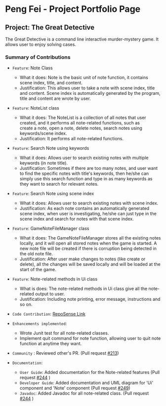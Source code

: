 # Peng Fei - Project Portfolio Page

## Project: The Great Detective
The Great Detective is a command line interactive murder-mystery game. It allows user to enjoy solving cases. 


### Summary of Contributions

- `Feature`: Note Class
    - What it does: Note is the basic unit of note function, it contains scene index, title, and content. 
    - Justification: This allows user to take a note with scene index, title and content. Scene index is automatically generated by the program, title and content are wrote by 
user.


- `Feature`: NoteList class
    - What it does: The NoteList is a collection of all notes that user created, and it performs all note-related functions, such as\
      create a note, open a note, delete notes, search notes using keywords/scene index.
    - Justification: It performs all note-related functions.


- `Feature`: Search Note using keywords
    - What it does: Allows user to search existing notes with multiple keywords (in note title).
    - Justification: Sometimes if there are too many notes, and user want to find the specific notes with title's keywords, then he/she can simply use this search function and type in as many keywords as they want to search for relevant notes.


- `Feature`: Search Note using scene index
    - What it does: Allows user to search existing notes with scene index. 
    - Justification: As each note contains an automatically generated scene index, when user is investigating, he/she can just type in the scene index and search for notes with that scene index. 


- `Feature`: GameNoteFileManager class
    - What it does: The GameNoteFileManager stores all the existing notes locally, and it will open all stored notes when the game is started. A new note file will be created if there is corruption being detected in the old note file.
    - Justification: After user make changes to notes (like create or delete), all the changes will be saved locally and will be loaded at the start of the game.


- `Feature`: Note-related methods in Ui class
    - What is does: The note-related methods in Ui class give all the note-related output to user.
    - Justification: Including note printing, error message, instructions and so on.


- `Code Contribution`: [RepoSense Link](https://nus-cs2113-ay2122s1.github.io/tp-dashboard/?search=peng-217&sort=groupTitle&sortWithin=title&timeframe=commit&mergegroup=&groupSelect=groupByRepos&breakdown=true&checkedFileTypes=docs~functional-code~test-code~other&since=2021-09-25)


- `Enhancements implemented`:
   - Wrote Junit test for all note-related classes. 
   - Implement quit command for note function, allowing user to quit note function at anytime they want.


- `Community` : Reviewed other's PR. (Pull request [\#213](https://github.com/AY2122S1-CS2113-T14-1/tp/pull/213))


- `Documentation`:

  - `User Guide`:
  Added documentation for the Note-related features (Pull request [\#244](https://github.com/AY2122S1-CS2113-T14-1/tp/pull/244/files) )
  - `Developer Guide`:
  Added documentation and UML diagram for 'Ui' component and 'Note' component (Pull request [\#249](https://github.com/AY2122S1-CS2113-T14-1/tp/pull/249/files))
  - `Javadoc`:
  Added Javadoc for all note-related class. (Pull request [\#244](https://github.com/AY2122S1-CS2113-T14-1/tp/pull/244/files) )